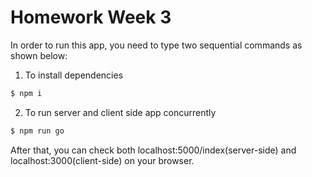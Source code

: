 # Homework Week 3

In order to run this app, you need to type two sequential commands as shown below:

1. To install dependencies

```bash
$ npm i
```

2. To run server and client side app concurrently

```bash
$ npm run go
```

After that, you can check both localhost:5000/index(server-side) and localhost:3000(client-side) on your browser.
